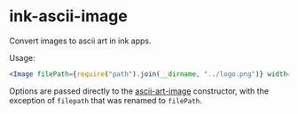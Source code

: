 # ink-ascii-image

Convert images to ascii art in ink apps.

Usage:

```jsx
<Image filePath={require("path").join(__dirname, "../logo.png")} width={50} />
```

Options are passed directly to the [ascii-art-image](https://www.npmjs.com/package/ascii-art-image) constructor, with the exception of `filepath` that was renamed to `filePath`.
